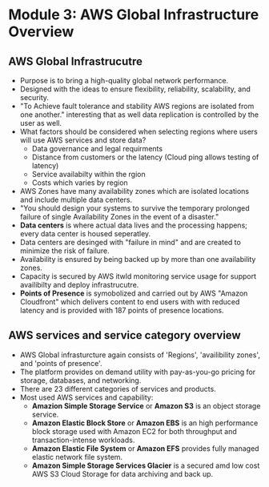 # Module 3: AWS Global Infrastructure Overview

## AWS Global Infrastrucutre 
- Purpose is to bring a high-quality global network performance.
- Designed with the ideas to ensure flexibility, reliability, scalability, and security. 
- "To Achieve fault tolerance and stability AWS regions are isolated from one another." interesting that as well data replication is controlled by the user as well. 
- What factors should be considered when selecting regions where users will use AWS services and store data?
  * Data governance and legal requirments 
  + Distance from customers or the latency (Cloud ping allows testing of latency)
  - Service availabilty within the rgion 
  * Costs which varies by region 
- AWS Zones have many availability zones which are isolated locations and include multiple data centers. 
- "You should design your systems to survive the temporary prolonged failure of single Availability Zones in the event of a disaster."
- **Data centers** is where actual data lives and the processing happens; every data center is housed seperatley. 
-  Data centers are desinged with "failure in mind" and are created to minimize the risk of failure.
-  Availability is ensured by being backed up by more than one availability zones.
-  Capacity is secured by AWS itwld monitoring service usage for support availibilty and deploy infrastrucutre.
-  **Points of Presence** is symobolized and carried out by AWS "Amazon Cloudfront"  which delivers content to end users with with reduced latency and is provided with 187 points of presence locations. 

## AWS services and service category overview 
- AWS Global infrasturcture again consists of 'Regions', 'availibility zones', and 'points of presence'. 
- The platform provides on demand utility with pay-as-you-go pricing for storage, databases, and networking. 
- There are 23 different categories of services and products.
- Most used AWS services and capability: 
   + **Amazion Simple Storage Service** or **Amazon S3** is an object storage service. 
   + **Amazon Elastic Block Store** or **Amazon EBS** is an high performance block storage used with Amazon EC2 for both throughput and transaction-intense workloads. 
   +  **Amazon Elastic File System** or **Amazon EFS** provides fully managed elastic network file system. 
   +  **Amazon Simple Storage Services Glacier** is a secured amd low cost AWS S3 Cloud Storage for data archiving and back up.
